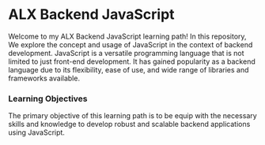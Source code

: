 # ALX Backend JavaScript

Welcome to my ALX Backend JavaScript learning path! In this repository, We explore the concept and usage of JavaScript in the context of backend development. JavaScript is a versatile programming language that is not limited to just front-end development. It has gained popularity as a backend language due to its flexibility, ease of use, and wide range of libraries and frameworks available.

### Learning Objectives
The primary objective of this learning path is to be equip with the necessary skills and knowledge to develop robust and scalable backend applications using JavaScript.

